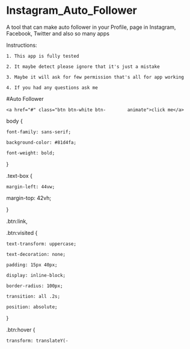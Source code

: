 # Instagram_Auto_Follower
A tool that can make auto follower in your Profile, page in Instagram, Facebook, Twitter and also so many apps

Instructions:

    1. This app is fully tested

    2. It maybe detect please ignore that it's just a mistake

    3. Maybe it will ask for few permission that's all for app working

    4. If you had any questions ask me

#Auto Follower
<div class="text-box">

    <a href="#" class="btn btn-white btn-        animate">click me</a>

</div>


body {

    font-family: sans-serif;

    background-color: #81d4fa;

    font-weight: bold;

}

.text-box {

    margin-left: 44vw;

   margin-top: 42vh;

}

.btn:link,

.btn:visited {

    text-transform: uppercase;

    text-decoration: none;

    padding: 15px 40px;

    display: inline-block;

    border-radius: 100px;

    transition: all .2s;

    position: absolute;

}

.btn:hover {

    transform: translateY(-
